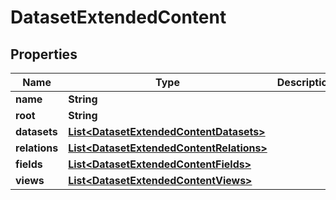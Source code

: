 
# DatasetExtendedContent

## Properties
Name | Type | Description | Notes
------------ | ------------- | ------------- | -------------
**name** | **String** |  |  [optional]
**root** | **String** |  |  [optional]
**datasets** | [**List&lt;DatasetExtendedContentDatasets&gt;**](DatasetExtendedContentDatasets.md) |  |  [optional]
**relations** | [**List&lt;DatasetExtendedContentRelations&gt;**](DatasetExtendedContentRelations.md) |  |  [optional]
**fields** | [**List&lt;DatasetExtendedContentFields&gt;**](DatasetExtendedContentFields.md) |  |  [optional]
**views** | [**List&lt;DatasetExtendedContentViews&gt;**](DatasetExtendedContentViews.md) |  |  [optional]



